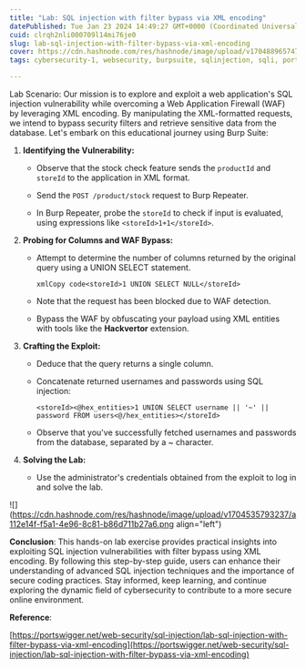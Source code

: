 ```yaml
---
title: "Lab: SQL injection with filter bypass via XML encoding"
datePublished: Tue Jan 23 2024 14:49:27 GMT+0000 (Coordinated Universal Time)
cuid: clrqh2nli000709l14mi76je0
slug: lab-sql-injection-with-filter-bypass-via-xml-encoding
cover: https://cdn.hashnode.com/res/hashnode/image/upload/v1704889657477/7a05f880-bd67-4f0f-91f5-16347cfffa84.png
tags: cybersecurity-1, websecurity, burpsuite, sqlinjection, sqli, portswigger, handson

---
```


Lab Scenario: Our mission is to explore and exploit a web application's SQL injection vulnerability while overcoming a Web Application Firewall (WAF) by leveraging XML encoding. By manipulating the XML-formatted requests, we intend to bypass security filters and retrieve sensitive data from the database. Let's embark on this educational journey using Burp Suite:

1. **Identifying the Vulnerability:**
    
    * Observe that the stock check feature sends the `productId` and `storeId` to the application in XML format.
        
    * Send the `POST /product/stock` request to Burp Repeater.
        
    * In Burp Repeater, probe the `storeId` to check if input is evaluated, using expressions like `<storeId>1+1</storeId>`.
        
2. **Probing for Columns and WAF Bypass:**
    
    * Attempt to determine the number of columns returned by the original query using a UNION SELECT statement.
        
        ```plaintext
        xmlCopy code<storeId>1 UNION SELECT NULL</storeId>
        ```
        
    * Note that the request has been blocked due to WAF detection.
        
    * Bypass the WAF by obfuscating your payload using XML entities with tools like the **Hackvertor** extension.
        
3. **Crafting the Exploit:**
    
    * Deduce that the query returns a single column.
        
    * Concatenate returned usernames and passwords using SQL injection:
        
        ```plaintext
        <storeId><@hex_entities>1 UNION SELECT username || '~' || password FROM users<@/hex_entities></storeId>
        ```
        
    * Observe that you've successfully fetched usernames and passwords from the database, separated by a ~ character.
        
4. **Solving the Lab:**
    
    * Use the administrator's credentials obtained from the exploit to log in and solve the lab.
        

![](https://cdn.hashnode.com/res/hashnode/image/upload/v1704535793237/a112e14f-f5a1-4e96-8c81-b86d711b27a6.png align="left")

**Conclusion**: This hands-on lab exercise provides practical insights into exploiting SQL injection vulnerabilities with filter bypass using XML encoding. By following this step-by-step guide, users can enhance their understanding of advanced SQL injection techniques and the importance of secure coding practices. Stay informed, keep learning, and continue exploring the dynamic field of cybersecurity to contribute to a more secure online environment.

**Reference**:

[https://portswigger.net/web-security/sql-injection/lab-sql-injection-with-filter-bypass-via-xml-encoding](https://portswigger.net/web-security/sql-injection/lab-sql-injection-with-filter-bypass-via-xml-encoding)